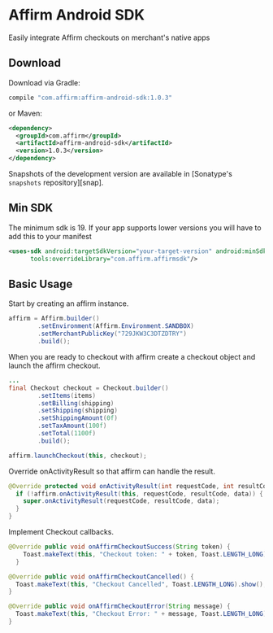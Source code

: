 Affirm Android SDK
==================

Easily integrate Affirm checkouts on merchant's native apps

## Download

Download via Gradle:
```groovy
compile "com.affirm:affirm-android-sdk:1.0.3"
```
or Maven:
```xml
<dependency>
  <groupId>com.affirm</groupId>
  <artifactId>affirm-android-sdk</artifactId>
  <version>1.0.3</version>
</dependency>
```
Snapshots of the development version are available in [Sonatype's `snapshots` repository][snap].

## Min SDK

The minimum sdk is 19. If your app supports lower versions you will have to add this to your manifest

```xml
<uses-sdk android:targetSdkVersion="your-target-version" android:minSdkVersion="your-min-sdk-version"
      tools:overrideLibrary="com.affirm.affirmsdk"/>
```

## Basic Usage
Start by creating an affirm instance.

```java
affirm = Affirm.builder()
        .setEnvironment(Affirm.Environment.SANDBOX)
        .setMerchantPublicKey("729JKW3C3DTZDTRY")
        .build();
```

When you are ready to checkout with affirm create a checkout object
and launch the affirm checkout.


```java
...
final Checkout checkout = Checkout.builder()
        .setItems(items)
        .setBilling(shipping)
        .setShipping(shipping)
        .setShippingAmount(0f)
        .setTaxAmount(100f)
        .setTotal(1100f)
        .build();

affirm.launchCheckout(this, checkout);
```

Override onActivityResult so that affirm can handle the result.

```java
@Override protected void onActivityResult(int requestCode, int resultCode, Intent data) {
  if (!affirm.onActivityResult(this, requestCode, resultCode, data)) {
    super.onActivityResult(requestCode, resultCode, data);
  }
}
```

Implement Checkout callbacks.

```java
@Override public void onAffirmCheckoutSuccess(String token) {
    Toast.makeText(this, "Checkout token: " + token, Toast.LENGTH_LONG).show();
  }

@Override public void onAffirmCheckoutCancelled() {
  Toast.makeText(this, "Checkout Cancelled", Toast.LENGTH_LONG).show();
}

@Override public void onAffirmCheckoutError(String message) {
  Toast.makeText(this, "Checkout Error: " + message, Toast.LENGTH_LONG).show();
}
```
